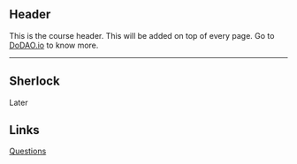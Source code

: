 ## Header
This is the course header. This will be added on top of every page. Go to [DoDAO.io](https://www.dodao.io) to know more.

---

## Sherlock
 
Later


## Links




[Questions](./../../generated/questions/sherlock.md)